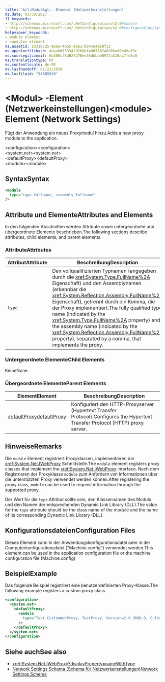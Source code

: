 ```yaml
---
title: '&lt;Modul&gt; -Element (Netzwerkeinstellungen)'
ms.date: 03/30/2017
f1_keywords:
- http://schemas.microsoft.com/.NetConfiguration/v2.0#module
- http://schemas.microsoft.com/.NetConfiguration/v2.0#configuration/system.net/defaultProxy/module
helpviewer_keywords:
- module element
- <module> element
ms.assetid: 10318725-9666-4d65-ab61-b94c64e59f13
ms.openlocfilehash: 4daa0d133342d2bbbf4dd716246d8ba90e49ef9c
ms.sourcegitcommit: 6b308cf6d627d78ee36dbbae8972a310ac7fd6c8
ms.translationtype: MT
ms.contentlocale: de-DE
ms.lasthandoff: 01/23/2019
ms.locfileid: "54685038"
---
```

# <a name="ltmodulegt-element-network-settings"></a><span data-ttu-id="4ceda-102">&lt;Modul&gt; -Element (Netzwerkeinstellungen)</span><span class="sxs-lookup"><span data-stu-id="4ceda-102">&lt;module&gt; Element (Network Settings)</span></span>
<span data-ttu-id="4ceda-103">Fügt der Anwendung ein neues Proxymodul hinzu.</span><span class="sxs-lookup"><span data-stu-id="4ceda-103">Adds a new proxy module to the application.</span></span>  
  
 <span data-ttu-id="4ceda-104">\<configuration></span><span class="sxs-lookup"><span data-stu-id="4ceda-104">\<configuration></span></span>  
<span data-ttu-id="4ceda-105">\<system.net></span><span class="sxs-lookup"><span data-stu-id="4ceda-105">\<system.net></span></span>  
<span data-ttu-id="4ceda-106">\<defaultProxy></span><span class="sxs-lookup"><span data-stu-id="4ceda-106">\<defaultProxy></span></span>  
<span data-ttu-id="4ceda-107">\<module></span><span class="sxs-lookup"><span data-stu-id="4ceda-107">\<module></span></span>  
  
## <a name="syntax"></a><span data-ttu-id="4ceda-108">Syntax</span><span class="sxs-lookup"><span data-stu-id="4ceda-108">Syntax</span></span>  
  
```xml  
<module   
  type="type_fullname, assembly_fullname"   
/>  
```  
  
## <a name="attributes-and-elements"></a><span data-ttu-id="4ceda-109">Attribute und Elemente</span><span class="sxs-lookup"><span data-stu-id="4ceda-109">Attributes and Elements</span></span>  
 <span data-ttu-id="4ceda-110">In den folgenden Abschnitten werden Attribute sowie untergeordnete und übergeordnete Elemente beschrieben.</span><span class="sxs-lookup"><span data-stu-id="4ceda-110">The following sections describe attributes, child elements, and parent elements.</span></span>  
  
### <a name="attributes"></a><span data-ttu-id="4ceda-111">Attribute</span><span class="sxs-lookup"><span data-stu-id="4ceda-111">Attributes</span></span>  
  
|<span data-ttu-id="4ceda-112">**Attribut**</span><span class="sxs-lookup"><span data-stu-id="4ceda-112">**Attribute**</span></span>|<span data-ttu-id="4ceda-113">**Beschreibung**</span><span class="sxs-lookup"><span data-stu-id="4ceda-113">**Description**</span></span>|  
|-------------------|---------------------|  
|`type`|<span data-ttu-id="4ceda-114">Den vollqualifizierten Typnamen (angegeben durch die <xref:System.Type.FullName%2A> Eigenschaft) und den Assemblynamen (erkennbar die <xref:System.Reflection.Assembly.FullName%2A> Eigenschaft), getrennt durch ein Komma, die der Proxy implementiert.</span><span class="sxs-lookup"><span data-stu-id="4ceda-114">The fully qualified type name (indicated by the <xref:System.Type.FullName%2A> property) and the assembly name (indicated by the <xref:System.Reflection.Assembly.FullName%2A> property), separated by a comma, that implements the proxy.</span></span>|  
  
### <a name="child-elements"></a><span data-ttu-id="4ceda-115">Untergeordnete Elemente</span><span class="sxs-lookup"><span data-stu-id="4ceda-115">Child Elements</span></span>  
 <span data-ttu-id="4ceda-116">Keine</span><span class="sxs-lookup"><span data-stu-id="4ceda-116">None.</span></span>  
  
### <a name="parent-elements"></a><span data-ttu-id="4ceda-117">Übergeordnete Elemente</span><span class="sxs-lookup"><span data-stu-id="4ceda-117">Parent Elements</span></span>  
  
|<span data-ttu-id="4ceda-118">**Element**</span><span class="sxs-lookup"><span data-stu-id="4ceda-118">**Element**</span></span>|<span data-ttu-id="4ceda-119">**Beschreibung**</span><span class="sxs-lookup"><span data-stu-id="4ceda-119">**Description**</span></span>|  
|-----------------|---------------------|  
|[<span data-ttu-id="4ceda-120">defaultProxy</span><span class="sxs-lookup"><span data-stu-id="4ceda-120">defaultProxy</span></span>](../../../../../docs/framework/configure-apps/file-schema/network/defaultproxy-element-network-settings.md)|<span data-ttu-id="4ceda-121">Konfiguriert den HTTP-Proxyserver (Hypertext Transfer Protocol).</span><span class="sxs-lookup"><span data-stu-id="4ceda-121">Configures the Hypertext Transfer Protocol (HTTP) proxy server.</span></span>|  
  
## <a name="remarks"></a><span data-ttu-id="4ceda-122">Hinweise</span><span class="sxs-lookup"><span data-stu-id="4ceda-122">Remarks</span></span>  
 <span data-ttu-id="4ceda-123">Die `module` Element registriert Proxyklassen, implementieren die <xref:System.Net.IWebProxy> Schnittstelle.</span><span class="sxs-lookup"><span data-stu-id="4ceda-123">The `module` element registers proxy classes that implement the <xref:System.Net.IWebProxy> interface.</span></span> <span data-ttu-id="4ceda-124">Nach dem Registrieren der Proxyklasse `module` zum Anfordern von Informationen über die unterstützten Proxy verwendet werden können.</span><span class="sxs-lookup"><span data-stu-id="4ceda-124">After registering the proxy class, `module` can be used to request information through the supported proxy.</span></span>  
  
 <span data-ttu-id="4ceda-125">Der Wert für die `type` Attribut sollte sein, den Klassennamen des Moduls und den Namen der entsprechenden Dynamic Link Library (DLL).</span><span class="sxs-lookup"><span data-stu-id="4ceda-125">The value for the `type` attribute should be the class name of the module and the name of its corresponding Dynamic Link Library (DLL).</span></span>  
  
## <a name="configuration-files"></a><span data-ttu-id="4ceda-126">Konfigurationsdateien</span><span class="sxs-lookup"><span data-stu-id="4ceda-126">Configuration Files</span></span>  
 <span data-ttu-id="4ceda-127">Dieses Element kann in der Anwendungskonfigurationsdatei oder in der Computerkonfigurationsdatei ("Machine.config") verwendet werden.</span><span class="sxs-lookup"><span data-stu-id="4ceda-127">This element can be used in the application configuration file or the machine configuration file (Machine.config).</span></span>  
  
## <a name="example"></a><span data-ttu-id="4ceda-128">Beispiel</span><span class="sxs-lookup"><span data-stu-id="4ceda-128">Example</span></span>  
 <span data-ttu-id="4ceda-129">Das folgende Beispiel registriert eine benutzerdefinierten Proxy-Klasse.</span><span class="sxs-lookup"><span data-stu-id="4ceda-129">The following example registers a custom proxy class.</span></span>  
  
```xml  
<configuration>  
  <system.net>  
    <defaultProxy>  
      <module  
        type="Test.CustomWebProxy, TestProxy, Version=2.0.3600.0, Culture=neutral, PublicKeyToken=b23a5c561934e385"  
      />  
    </defaultProxy>  
  </system.net>  
</configuration>  
```  
  
## <a name="see-also"></a><span data-ttu-id="4ceda-130">Siehe auch</span><span class="sxs-lookup"><span data-stu-id="4ceda-130">See also</span></span>
- <xref:System.Net.IWebProxy?displayProperty=nameWithType>
- [<span data-ttu-id="4ceda-131">Network Settings Schema (Schema für Netzwerkeinstellungen)</span><span class="sxs-lookup"><span data-stu-id="4ceda-131">Network Settings Schema</span></span>](../../../../../docs/framework/configure-apps/file-schema/network/index.md)
